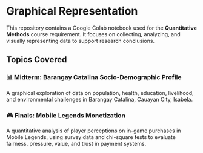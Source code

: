 # Graphical Representation  

This repository contains a Google Colab notebook used for the **Quantitative Methods** course requirement. It focuses on collecting, analyzing, and visually representing data to support research conclusions.

## Topics Covered

### 📊 Midterm: Barangay Catalina Socio-Demographic Profile  
A graphical exploration of data on population, health, education, livelihood, and environmental challenges in Barangay Catalina, Cauayan City, Isabela.

### 🎮 Finals: Mobile Legends Monetization  
A quantitative analysis of player perceptions on in-game purchases in Mobile Legends, using survey data and chi-square tests to evaluate fairness, pressure, value, and trust in payment systems.

